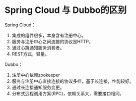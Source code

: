 # Spring Cloud 与 Dubbo的区别

Spring Cloud： 
1. 集成的组件很多，本身含有注册中心。
2. 服务与注册中心之间连接的协议是HTTP。
3. 通过心跳通知服务消费者。
4. REST方式，轻量。


Dubbo：
1. 注册中心依赖zookeeper
2. 服务与注册中心直接连接的协议多样，基于长连接，性能较好。
3. 通过长连接通知服务变更。
4. 分布式远程调用方案(RPC)，依赖关系大，需要接口相同。

